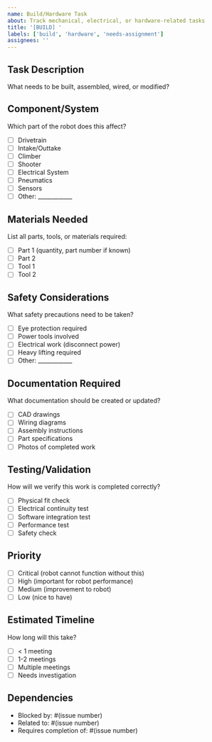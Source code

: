 ```yaml
---
name: Build/Hardware Task
about: Track mechanical, electrical, or hardware-related tasks
title: '[BUILD] '
labels: ['build', 'hardware', 'needs-assignment']
assignees: ''
---
```


## Task Description
What needs to be built, assembled, wired, or modified?

## Component/System
Which part of the robot does this affect?
- [ ] Drivetrain
- [ ] Intake/Outtake
- [ ] Climber
- [ ] Shooter
- [ ] Electrical System
- [ ] Pneumatics
- [ ] Sensors
- [ ] Other: ____________

## Materials Needed
List all parts, tools, or materials required:
- [ ] Part 1 (quantity, part number if known)
- [ ] Part 2
- [ ] Tool 1
- [ ] Tool 2

## Safety Considerations
What safety precautions need to be taken?
- [ ] Eye protection required
- [ ] Power tools involved
- [ ] Electrical work (disconnect power)
- [ ] Heavy lifting required
- [ ] Other: ____________

## Documentation Required
What documentation should be created or updated?
- [ ] CAD drawings
- [ ] Wiring diagrams
- [ ] Assembly instructions
- [ ] Part specifications
- [ ] Photos of completed work

## Testing/Validation
How will we verify this work is completed correctly?
- [ ] Physical fit check
- [ ] Electrical continuity test
- [ ] Software integration test
- [ ] Performance test
- [ ] Safety check

## Priority
- [ ] Critical (robot cannot function without this)
- [ ] High (important for robot performance)
- [ ] Medium (improvement to robot)
- [ ] Low (nice to have)

## Estimated Timeline
How long will this take?
- [ ] < 1 meeting
- [ ] 1-2 meetings
- [ ] Multiple meetings
- [ ] Needs investigation

## Dependencies
- Blocked by: #(issue number)
- Related to: #(issue number)
- Requires completion of: #(issue number)